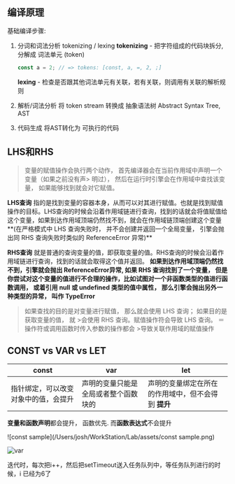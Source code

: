 ## 编译原理
基础编译步骤:
1. 分词和词法分析 tokenizing / lexing
	**tokenizing** - 把字符组成的代码块拆分,分解成 词法单元 (token)
	
	```javascript
	const a = 2; // => tokens: [const, a, =, 2, ;]
	````
	
	**lexing** - 检查是否跟其他词法单元有关联，若有关联，则调用有关联的解析规则
	
2. 解析/词法分析
	将 token stream 转换成 抽象语法树 Abstract Syntax Tree, AST
	
3. 代码生成
	将AST转化为 可执行的代码
	
	

## LHS和RHS

> 变量的赋值操作会执行两个动作， 首先编译器会在当前作用域中声明一个变量（如果之前没有声> 明过）， 然后在运行时引擎会在作用域中查找该变量， 如果能够找到就会对它赋值。

**LHS查询** 指的是找到变量的容器本身，从而可以对其进行赋值。也就是找到赋值操作的目标。LHS查询的时候会沿着作用域链进行查询，找到的话就会将值赋值给这个变量，如果到达作用域顶端仍然找不到，就会在作用域链顶端创建这个变量**(在严格模式中 LHS 查询失败时， 并不会创建并返回一个全局变量， 引擎会抛出同 RHS 查询失败时类似的 ReferenceError 异常)**

**RHS查询** 就是普通的查询变量的值，即获取变量的值。RHS查询的时候会沿着作用域链进行查询，找到的话就会取得这个值并返回。 **如果到达作用域顶端仍然找不到，引擎就会抛出 ReferenceError异常, 如果 RHS 查询找到了一个变量， 但是你尝试对这个变量的值进行不合理的操作，比如试图对一个非函数类型的值进行函数调用， 或着引用 null 或 undefined 类型的值中属性， 那么引擎会抛出另外一种类型的异常， 叫作 TypeError**

>如果查找的目的是对变量进行赋值， 那么就会使用 LHS 查询； 如果目的是获取变量的值， 就 >会使用 RHS 查询。赋值操作符会导致 LHS 查询。 ＝操作符或调用函数时传入参数的操作都会 >导致关联作用域的赋值操作



## CONST vs VAR vs LET

| const                                | var                                  | let                                                 |
| ------------------------------------ | ------------------------------------ | --------------------------------------------------- |
| 指针绑定，可以改变对象中的值，会提升 | 声明的变量只能是全局或者整个函数块的 | 声明的变量绑定在所在的作用域中，但不会得到 **提升** |

**变量和函数声明**都会提升， 函数优先. 而**函数表达式**不会提升





![const sample](/Users/josh/WorkStation/Lab/assets/const sample.png)

![var](/Users/josh/WorkStation/Lab/assets/var.png)

迭代时，每次把i++，然后把setTimeout送入任务队列中，等任务队列进行的时候，i 已经为6了



## 

